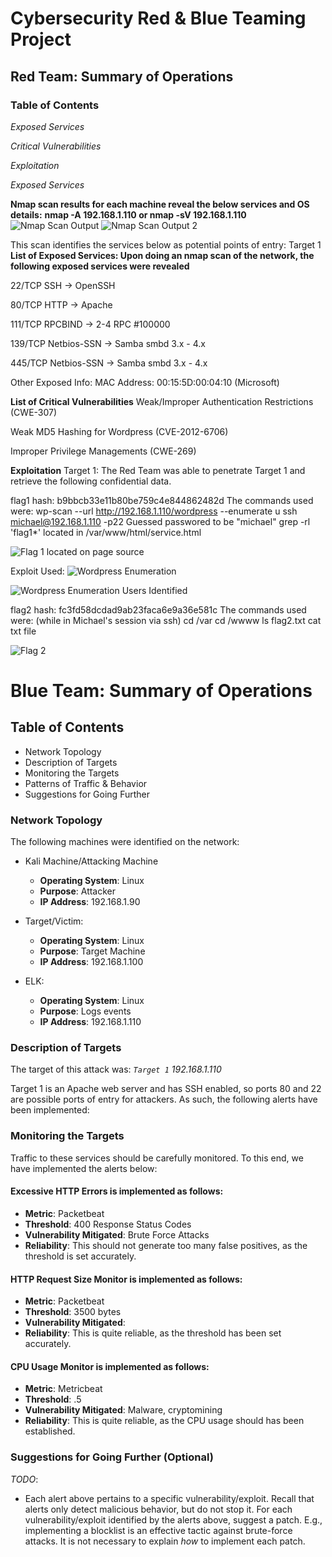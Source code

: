 # Cybersecurity Red &amp; Blue Teaming Project

## Red Team: Summary of Operations
### Table of Contents ##

*Exposed Services*

*Critical Vulnerabilities*

*Exploitation*

*Exposed Services*

**Nmap scan results for each machine reveal the below services and OS details:**
  __nmap -A 192.168.1.110 or nmap -sV 192.168.1.110__
  ![Nmap Scan Output](https://github.com/abge0386/Final-Project/blob/main/Screen%20Shots/Screen%20Shot%202022-03-14%20at%208.17.28%20PM.png)
  ![Nmap Scan Output 2](https://github.com/abge0386/Final-Project/blob/main/Screen%20Shots/Screen%20Shot%202022-03-14%20at%208.19.16%20PM.png)


This scan identifies the services below as potential points of entry:
Target 1
**List of Exposed Services: Upon doing an nmap scan of the network, the following exposed services were revealed**

22/TCP SSH -> OpenSSH

80/TCP HTTP -> Apache

111/TCP RPCBIND -> 2-4 RPC #100000

139/TCP Netbios-SSN -> Samba smbd 3.x - 4.x

445/TCP Netbios-SSN -> Samba smbd 3.x - 4.x

Other Exposed Info: MAC Address: 00:15:5D:00:04:10 (Microsoft)


**List of Critical Vulnerabilities**
Weak/Improper Authentication Restrictions (CWE-307)

Weak MD5 Hashing for Wordpress (CVE-2012-6706)

Improper Privilege Managements (CWE-269)

**Exploitation**
Target 1: 
The Red Team was able to penetrate Target 1 and retrieve the following confidential data.

flag1 hash: b9bbcb33e11b80be759c4e844862482d
The commands used were:
wp-scan --url http://192.168.1.110/wordpress --enumerate u
ssh michael@192.168.1.110 -p22
Guessed passwored to be "michael"
grep -rl 'flag1*'
located in /var/www/html/service.html

![Flag 1 located on page source](https://github.com/abge0386/Final-Project/blob/main/Screen%20Shots/Screen%20Shot%202022-03-14%20at%209.02.16%20PM.png)


Exploit Used:
![Wordpress Enumeration](https://github.com/abge0386/Final-Project/blob/main/Screen%20Shots/Wordpress%20Enumeration.png) 

![Wordpress Enumeration Users Identified](https://github.com/abge0386/Final-Project/blob/main/Screen%20Shots/Users%20ID'd.png)


flag2 hash: fc3fd58dcdad9ab23faca6e9a36e581c
The commands used were:
(while in Michael's session via ssh)
cd /var
cd /wwww
ls flag2.txt
cat txt file

![Flag 2](https://github.com/abge0386/Final-Project/blob/main/Screen%20Shots/Flag%202.png)





# Blue Team: Summary of Operations

## Table of Contents
- Network Topology
- Description of Targets
- Monitoring the Targets
- Patterns of Traffic & Behavior
- Suggestions for Going Further

### Network Topology
The following machines were identified on the network:
- Kali Machine/Attacking Machine
  - **Operating System**: Linux
  - **Purpose**: Attacker
  - **IP Address**: 192.168.1.90
- Target/Victim:
  - **Operating System**: Linux
  - **Purpose**: Target Machine
  - **IP Address**: 192.168.1.100

- ELK:
  - **Operating System**: Linux
  - **Purpose**: Logs events
  - **IP Address**: 192.168.1.110

### Description of Targets
The target of this attack was: *`Target 1` 192.168.1.110*

Target 1 is an Apache web server and has SSH enabled, so ports 80 and 22 are possible ports of entry for attackers. As such, the following alerts have been implemented:

### Monitoring the Targets

Traffic to these services should be carefully monitored. To this end, we have implemented the alerts below:
#### Excessive HTTP Errors is implemented as follows:
  - **Metric**: Packetbeat
  - **Threshold**: 400 Response Status Codes
  - **Vulnerability Mitigated**: Brute Force Attacks
  - **Reliability**: This should not generate too many false positives, as the threshold is set accurately.

#### HTTP Request Size Monitor is implemented as follows:
  - **Metric**: Packetbeat
  - **Threshold**: 3500 bytes
  - **Vulnerability Mitigated**: 
  - **Reliability**: This is quite reliable, as the threshold has been set accurately.

#### CPU Usage Monitor is implemented as follows:
  - **Metric**: Metricbeat
  - **Threshold**: .5
  - **Vulnerability Mitigated**: Malware, cryptomining 
  - **Reliability**: This is quite reliable, as the CPU usage should has been established.
### Suggestions for Going Further (Optional)
_TODO_: 
- Each alert above pertains to a specific vulnerability/exploit. Recall that alerts only detect malicious behavior, but do not stop it. For each vulnerability/exploit identified by the alerts above, suggest a patch. E.g., implementing a blocklist is an effective tactic against brute-force attacks. It is not necessary to explain _how_ to implement each patch.
